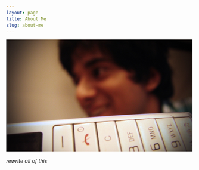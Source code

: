 ```yaml
---
layout: page
title: About Me
slug: about-me
---
```


[![That's me][1]][1]
 
_rewrite all of this_

 [1]: ../assets/images/thats-me.jpg